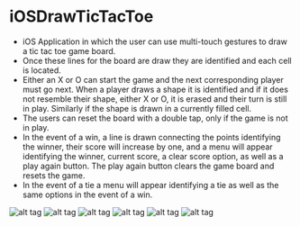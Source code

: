 # iOSDrawTicTacToe

* iOS Application in which the user can use multi-touch gestures to draw a tic tac toe game board. 
* Once these lines for the board are draw they are identified and each cell is located. 
* Either an X or O can start the game and the next corresponding player must go next. When a player draws a shape it is identified and if it does not resemble their shape, either X or O, it is erased and their turn is still in play. Similarly if the shape is drawn in a currently filled cell. 
* The users can reset the board with a double tap, only if the game is not in play. 
* In the event of a win, a line is drawn connecting the points identifying the winner, their score will increase by one, and a menu will appear identifying the winner, current score, a clear score option, as well as a play again button. The play again button clears the game board and resets the game. 
* In the event of a tie a menu will appear identifying a tie as well as the same options in the event of a win.

![alt tag](https://cloud.githubusercontent.com/assets/14320184/14725115/24c495a4-07e8-11e6-9030-6d920e78c052.jpg)
![alt tag](https://cloud.githubusercontent.com/assets/14320184/14725116/24db3b24-07e8-11e6-8c89-a2aba70f01ea.jpg)
![alt tag](https://cloud.githubusercontent.com/assets/14320184/14725119/24def7e6-07e8-11e6-89c8-9b655f9639b2.jpg)
![alt tag](https://cloud.githubusercontent.com/assets/14320184/14725118/24dd51c0-07e8-11e6-9718-3e50e3a607cb.jpg)
![alt tag](https://cloud.githubusercontent.com/assets/14320184/14725117/24dd035a-07e8-11e6-96e2-f2af3893a040.jpg)
![alt tag](https://cloud.githubusercontent.com/assets/14320184/14725120/24e232b2-07e8-11e6-9750-9c0ebb276d13.jpg)
